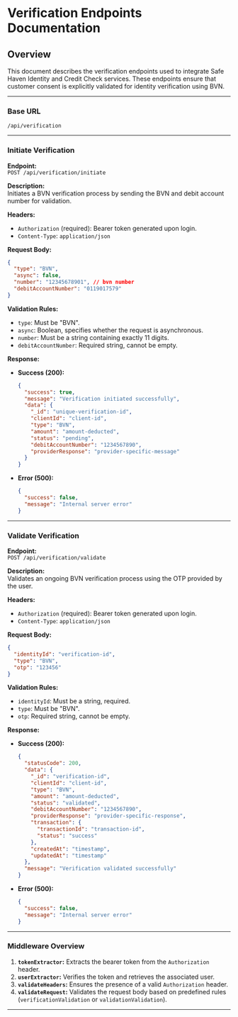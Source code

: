 # Verification Endpoints Documentation

## Overview

This document describes the verification endpoints used to integrate Safe Haven Identity and Credit Check services. These endpoints ensure that customer consent is explicitly validated for identity verification using BVN.

---

### **Base URL**

`/api/verification`

---

### **Initiate Verification**

**Endpoint:**  
`POST /api/verification/initiate`

**Description:**  
Initiates a BVN verification process by sending the BVN and debit account number for validation.

**Headers:**

- `Authorization` (required): Bearer token generated upon login.
- `Content-Type`: `application/json`

**Request Body:**

```json
{
  "type": "BVN",
  "async": false,
  "number": "12345678901", // bvn number
  "debitAccountNumber": "0119017579"
}
```

**Validation Rules:**

- `type`: Must be "BVN".
- `async`: Boolean, specifies whether the request is asynchronous.
- `number`: Must be a string containing exactly 11 digits.
- `debitAccountNumber`: Required string, cannot be empty.

**Response:**

- **Success (200):**
  ```json
  {
    "success": true,
    "message": "Verification initiated successfully",
    "data": {
      "_id": "unique-verification-id",
      "clientId": "client-id",
      "type": "BVN",
      "amount": "amount-deducted",
      "status": "pending",
      "debitAccountNumber": "1234567890",
      "providerResponse": "provider-specific-message"
    }
  }
  ```
- **Error (500):**
  ```json
  {
    "success": false,
    "message": "Internal server error"
  }
  ```

---

### **Validate Verification**

**Endpoint:**  
`POST /api/verification/validate`

**Description:**  
Validates an ongoing BVN verification process using the OTP provided by the user.

**Headers:**

- `Authorization` (required): Bearer token generated upon login.
- `Content-Type`: `application/json`

**Request Body:**

```json
{
  "identityId": "verification-id",
  "type": "BVN",
  "otp": "123456"
}
```

**Validation Rules:**

- `identityId`: Must be a string, required.
- `type`: Must be "BVN".
- `otp`: Required string, cannot be empty.

**Response:**

- **Success (200):**
  ```json
  {
    "statusCode": 200,
    "data": {
      "_id": "verification-id",
      "clientId": "client-id",
      "type": "BVN",
      "amount": "amount-deducted",
      "status": "validated",
      "debitAccountNumber": "1234567890",
      "providerResponse": "provider-specific-response",
      "transaction": {
        "transactionId": "transaction-id",
        "status": "success"
      },
      "createdAt": "timestamp",
      "updatedAt": "timestamp"
    },
    "message": "Verification validated successfully"
  }
  ```
- **Error (500):**
  ```json
  {
    "success": false,
    "message": "Internal server error"
  }
  ```

---

### **Middleware Overview**

1. **`tokenExtractor`:** Extracts the bearer token from the `Authorization` header.
2. **`userExtractor`:** Verifies the token and retrieves the associated user.
3. **`validateHeaders`:** Ensures the presence of a valid `Authorization` header.
4. **`validateRequest`:** Validates the request body based on predefined rules (`verificationValidation` or `validationValidation`).

---
